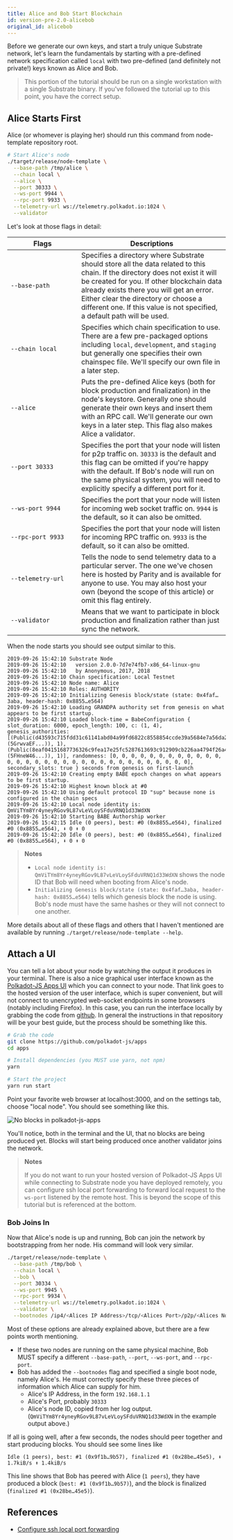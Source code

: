 ```yaml
---
title: Alice and Bob Start Blockchain
id: version-pre-2.0-alicebob
original_id: alicebob
---
```


Before we generate our own keys, and start a truly unique Substrate network, let's learn the
fundamentals by starting with a pre-defined network specification called `local` with two
pre-defined (and definitely not private!) keys known as Alice and Bob.

> This portion of the tutorial should be run on a single workstation with a single Substrate binary.
> If you've followed the tutorial up to this point, you have the correct setup.

## Alice Starts First

Alice (or whomever is playing her) should run this command from node-template repository root.

```bash
# Start Alice's node
./target/release/node-template \
  --base-path /tmp/alice \
  --chain local \
  --alice \
  --port 30333 \
  --ws-port 9944 \
  --rpc-port 9933 \
  --telemetry-url ws://telemetry.polkadot.io:1024 \
  --validator
```

Let's look at those flags in detail:

| <div style="min-width:110pt"> Flags </div> | Descriptions |
| --- | --- |
| `--base-path` | Specifies a directory where Substrate should store all the data related to this chain. If the directory does not exist it will be created for you. If other blockchain data already exists there you will get an error. Either clear the directory or choose a different one. If this value is not specified, a default path will be used. |
| `--chain local` | Specifies which chain specification to use. There are a few pre-packaged options including `local`, `development`, and `staging` but generally one specifies their own chainspec file. We'll specify our own file in a later step. |
| `--alice` | Puts the pre-defined Alice keys (both for block production and finalization) in the node's keystore. Generally one should generate their own keys and insert them with an RPC call. We'll generate our own keys in a later step. This flag also makes Alice a validator. |
| `--port 30333` | Specifies the port that your node will listen for p2p traffic on. `30333` is the default and this flag can be omitted if you're happy with the default. If Bob's node will run on the same physical system, you will need to explicitly specify a different port for it. |
| `--ws-port 9944` | Specifies the port that your node will listen for incoming web socket traffic on. `9944` is the default, so it can also be omitted. |
| `--rpc-port 9933` | Specifies the port that your node will listen for incoming RPC traffic on. `9933` is the default, so it can also be omitted. |
| `--telemetry-url` | Tells the node to send telemetry data to a particular server. The one we've chosen here is hosted by Parity and is available for anyone to use. You may also host your own (beyond the scope of this article) or omit this flag entirely. |
| `--validator` | Means that we want to participate in block production and finalization rather than just sync the network. |

When the node starts you should see output similar to this.

```
2019-09-26 15:42:10 Substrate Node
2019-09-26 15:42:10   version 2.0.0-7d7e74fb7-x86_64-linux-gnu
2019-09-26 15:42:10   by Anonymous, 2017, 2018
2019-09-26 15:42:10 Chain specification: Local Testnet
2019-09-26 15:42:10 Node name: Alice
2019-09-26 15:42:10 Roles: AUTHORITY
2019-09-26 15:42:10 Initializing Genesis block/state (state: 0x4faf…3aba, header-hash: 0x8855…e564)
2019-09-26 15:42:10 Loading GRANDPA authority set from genesis on what appears to be first startup.
2019-09-26 15:42:10 Loaded block-time = BabeConfiguration { slot_duration: 6000, epoch_length: 100, c: (1, 4), genesis_authorities: [(Public(d43593c715fdd31c61141abd04a99fd6822c8558854ccde39a5684e7a56da27d (5GrwvaEF...)), 1), (Public(8eaf04151687736326c9fea17e25fc5287613693c912909cb226aa4794f26a48 (5FHneW46...)), 1)], randomness: [0, 0, 0, 0, 0, 0, 0, 0, 0, 0, 0, 0, 0, 0, 0, 0, 0, 0, 0, 0, 0, 0, 0, 0, 0, 0, 0, 0, 0, 0, 0, 0], secondary_slots: true } seconds from genesis on first-launch
2019-09-26 15:42:10 Creating empty BABE epoch changes on what appears to be first startup.
2019-09-26 15:42:10 Highest known block at #0
2019-09-26 15:42:10 Using default protocol ID "sup" because none is configured in the chain specs
2019-09-26 15:42:10 Local node identity is: QmViTYm8Yr4yneyRGov9L87vLeVLoySFduVRNQ1d33WdXN
2019-09-26 15:42:10 Starting BABE Authorship worker
2019-09-26 15:42:15 Idle (0 peers), best: #0 (0x8855…e564), finalized #0 (0x8855…e564), ⬇ 0 ⬆ 0
2019-09-26 15:42:20 Idle (0 peers), best: #0 (0x8855…e564), finalized #0 (0x8855…e564), ⬇ 0 ⬆ 0
```

> **Notes**
>
> * `Local node identity is: QmViTYm8Yr4yneyRGov9L87vLeVLoySFduVRNQ1d33WdXN` shows the node ID that
> Bob will need when booting from Alice's node.
> * `Initializing Genesis block/state (state: 0x4faf…3aba, header-hash: 0x8855…e564)` tells which
> genesis block the node is using. Bob's node must have the same hashes or they will not connect
> to one another.

More details about all of these flags and others that I haven't mentioned are available by running `./target/release/node-template --help`.

## Attach a UI

You can tell a lot about your node by watching the output it produces in your terminal. There is
also a nice graphical user interface known as the [Polkadot-JS Apps UI](https://polkadot.js.org/apps/)
which you can connect to your node. That link goes to the hosted version of the user interface,
which is super convenient, but will not connect to unencrypted web-socket endpoints in some browsers
(notably including Firefox). In this case, you can run the interface locally by grabbing the code
from [github](https://github.com/polkadot-js/apps). In general the instructions in that repository
will be your best guide, but the process should be something like this.

```bash
# Grab the code
git clone https://github.com/polkadot-js/apps
cd apps

# Install dependencies (you MUST use yarn, not npm)
yarn

# Start the project
yarn run start
```

Point your favorite web browser at localhost:3000, and on the settings tab, choose "local node".
You should see something like this.

![No blocks in polkadot-js-apps](/docs/assets/private-network-no-blocks.png)

You'll notice, both in the terminal and the UI, that no blocks are being produced yet. Blocks will
start being produced once another validator joins the network.

> **Notes**
>
> If you do not want to run your hosted version of Polkadot-JS Apps UI while connecting to Substrate
> node you have deployed remotely, you can configure ssh local port forwarding to forward local request
> to the `ws-port` listened by the remote host. This is beyond the scope of this tutorial but is
> referenced at the bottom.

### Bob Joins In

Now that Alice's node is up and running, Bob can join the network by bootstrapping from her node.
His command will look very similar.

```bash
./target/release/node-template \
  --base-path /tmp/bob \
  --chain local \
  --bob \
  --port 30334 \
  --ws-port 9945 \
  --rpc-port 9934 \
  --telemetry-url ws://telemetry.polkadot.io:1024 \
  --validator \
  --bootnodes /ip4/<Alices IP Address>/tcp/<Alices Port>/p2p/<Alices Node ID>
```

Most of these options are already explained above, but there are a few points worth mentioning.

* If these two nodes are running on the same physical machine, Bob MUST specify a different `--base-path`,
`--port`, `--ws-port`, and `--rpc-port`.
* Bob has added the `--bootnodes` flag and specified a single boot node, namely Alice's. He must correctly specify these three pieces of information which Alice can supply for him.
  * Alice's IP Address, in the form `192.168.1.1`
  * Alice's Port, probably `30333`
  * Alice's node ID, copied from her log output. (`QmViTYm8Yr4yneyRGov9L87vLeVLoySFduVRNQ1d33WdXN` in the example output above.)

If all is going well, after a few seconds, the nodes should peer together and start producing blocks.
You should see some lines like

```
Idle (1 peers), best: #1 (0x9f1b…9b57), finalized #1 (0x28be…45e5), ⬇ 1.7kiB/s ⬆ 1.4kiB/s
```

This line shows that Bob has peered with Alice (`1 peers`), they have produced a block (`best: #1 (0x9f1b…9b57)`), and the block is  finalized (`finalized #1 (0x28be…45e5)`).

## References

* [Configure ssh local port forwarding](https://www.booleanworld.com/guide-ssh-port-forwarding-tunnelling/)
